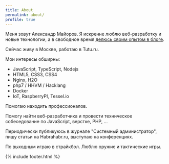 ```yaml
---
title: About
permalink: about/
profile: true
---
```


Меня зовут Александр Майоров. Я искренне люблю веб-разработку и новые технологии, а в свободное время [делюсь своим опытом в блоге](https://medium.com/@frontman).

Сейчас живу в Москве, работаю в Tutu.ru.

Мои интересы обширны:
- JavaScript, TypeScript, Nodejs
- HTML5, CSS3, CSS4
- Nginx, H2O
- php7 / HHVM / Hacklang
- Docker
- IoT, RaspberryPI, Tessel.io
 
Помогаю находить профессионалов.

Помогу найти веб-разработчика и провести техническое собеседование по JavaScript, верстке, PHP, ...

Периодически публикуюсь в журнале "Системный администратор", пишу статьи на Habrahabr.ru, выступаю на конференциях.


По выходным играю в страйкбол. Люблю оружие и тактические игры.

{% include footer.html %}
